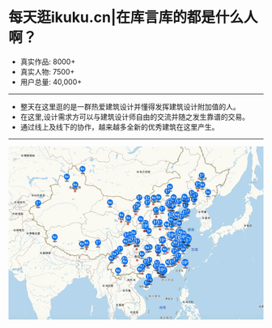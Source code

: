 # 每天逛ikuku.cn|在库言库的都是什么人啊？

* 真实作品: 8000+  
* 真实人物: 7500+  
* 用户总量: 40,000+  

-----

* 整天在这里逛的是一群热爱建筑设计并懂得发挥建筑设计附加值的人。   
* 在这里,设计需求方可以与建筑设计师自由的交流并随之发生靠谱的交易。  
* 通过线上及线下的协作，越来越多全新的优秀建筑在这里产生。

-----
    
![ikuku收录项目分布图](../images/mapikuku.jpg)    

